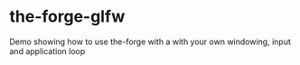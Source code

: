 # the-forge-glfw
Demo showing how to use the-forge with a with your own windowing, input and application loop 
